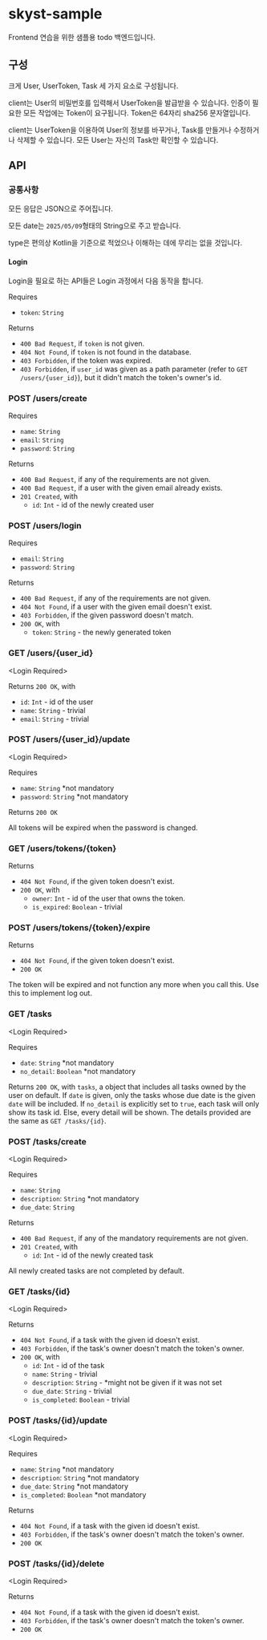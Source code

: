 # skyst-sample

Frontend 연습을 위한 샘플용 todo 백엔드입니다.

## 구성

크게 User, UserToken, Task 세 가지 요소로 구성됩니다.

client는 User의 비밀번호를 입력해서 UserToken을 발급받을 수 있습니다.
인증이 필요한 모든 작업에는 Token이 요구됩니다.
Token은 64자리 sha256 문자열입니다.

client는 UserToken을 이용하여 User의 정보를 바꾸거나, Task를 만들거나 수정하거나 삭제할 수 있습니다.
모든 User는 자신의 Task만 확인할 수 있습니다.

## API
### 공통사항
모든 응답은 JSON으로 주어집니다.

모든 date는 `2025/05/09`형태의 String으로 주고 받습니다.

type은 편의상 Kotlin을 기준으로 적었으나 이해하는 데에 무리는 없을 것입니다.

#### Login

Login을 필요로 하는 API들은 Login 과정에서 다음 동작을 합니다.

Requires 
* `token`: `String`

Returns
* `400 Bad Request`, if `token` is not given.
* `404 Not Found`, if `token` is not found in the database.
* `403 Forbidden`, if the token was expired.
* `403 Forbidden`, if `user_id` was given as a path parameter (refer to `GET /users/{user_id}`), but it didn't match the token's owner's id.

### POST /users/create
Requires
* `name`: `String`
* `email`: `String`
* `password`: `String`

Returns
* `400 Bad Request`, if any of the requirements are not given.
* `400 Bad Request`, if a user with the given email already exists.
* `201 Created`, with
  * `id`: `Int` - id of the newly created user

### POST /users/login
Requires
* `email`: `String`
* `password`: `String`

Returns
* `400 Bad Request`, if any of the requirements are not given.
* `404 Not Found`, if a user with the given email doesn't exist.
* `403 Forbidden`, if the given password doesn't match.
* `200 OK`, with
  * `token`: `String` - the newly generated token

### GET /users/{user_id}
\<Login Required\>

Returns `200 OK`, with
* `id`: `Int` - id of the user
* `name`: `String` - trivial
* `email`: `String` - trivial

### POST /users/{user_id}/update
\<Login Required\>

Requires
* `name`: `String` *not mandatory
* `password`: `String` *not mandatory

Returns `200 OK`

All tokens will be expired when the password is changed.

### GET /users/tokens/{token}
Returns
* `404 Not Found`, if the given token doesn't exist.
* `200 OK`, with
  * `owner`: `Int` - id of the user that owns the token.
  * `is_expired`: `Boolean` - trivial

### POST /users/tokens/{token}/expire
Returns
* `404 Not Found`, if the given token doesn't exist.
* `200 OK`

The token will be expired and not function any more when you call this.
Use this to implement log out.

### GET /tasks
\<Login Required\>

Requires
* `date`: `String` *not mandatory
* `no_detail`: `Boolean` *not mandatory

Returns `200 OK`, with `tasks`, a object that includes all tasks owned by the user on default. 
If `date` is given, only the tasks whose due date is the given `date` will be included.
If `no_detail` is explicitly set to `true`, each task will only show its task id. 
Else, every detail will be shown. The details provided are the same as `GET /tasks/{id}`.

### POST /tasks/create
\<Login Required\>

Requires
* `name`: `String`
* `description`: `String` *not mandatory
* `due_date`: `String`

Returns
* `400 Bad Request`, if any of the mandatory requirements are not given.
* `201 Created`, with
  * `id`: `Int` - id of the newly created task

All newly created tasks are not completed by default.

### GET /tasks/{id}
\<Login Required\>

Returns
* `404 Not Found`, if a task with the given id doesn't exist.
* `403 Forbidden`, if the task's owner doesn't match the token's owner.
* `200 OK`, with
  * `id`: `Int` - id of the task
  * `name`: `String` - trivial
  * `description`: `String` - *might not be given if it was not set
  * `due_date`: `String` - trivial
  * `is_completed`: `Boolean` - trivial

### POST /tasks/{id}/update
\<Login Required\>

Requires
* `name`: `String` *not mandatory
* `description`: `String` *not mandatory
* `due_date`: `String` *not mandatory
* `is_completed`: `Boolean` *not mandatory

Returns
* `404 Not Found`, if a task with the given id doesn't exist.
* `403 Forbidden`, if the task's owner doesn't match the token's owner.
* `200 OK`

### POST /tasks/{id}/delete
\<Login Required\>

Returns
* `404 Not Found`, if a task with the given id doesn't exist.
* `403 Forbidden`, if the task's owner doesn't match the token's owner.
* `200 OK`
